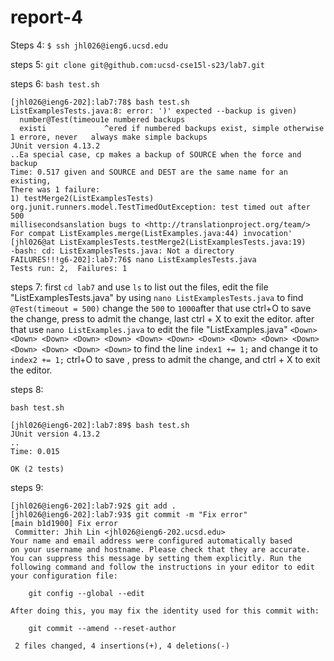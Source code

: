 # report-4
Steps 4:
`$ ssh jhl026@ieng6.ucsd.edu` 

steps 5:
`git clone git@github.com:ucsd-cse15l-s23/lab7.git`

steps 6: 
`bash test.sh`
```
[jhl026@ieng6-202]:lab7:78$ bash test.sh
ListExamplesTests.java:8: error: ')' expected --backup is given)
  number@Test(timeou1e numbered backups
  existi             ^ered if numbered backups exist, simple otherwise
1 errore, never   always make simple backups
JUnit version 4.13.2
..Ea special case, cp makes a backup of SOURCE when the force and backup
Time: 0.517 given and SOURCE and DEST are the same name for an existing,
There was 1 failure:
1) testMerge2(ListExamplesTests)
org.junit.runners.model.TestTimedOutException: test timed out after 500 
millisecondsanslation bugs to <http://translationproject.org/team/>
For compat ListExamples.merge(ListExamples.java:44) invocation'
[jhl026@at ListExamplesTests.testMerge2(ListExamplesTests.java:19)
-bash: cd: ListExamplesTests.java: Not a directory
FAILURES!!!g6-202]:lab7:76$ nano ListExamplesTests.java
Tests run: 2,  Failures: 1
```

steps 7:
first `cd lab7` and use `ls` to list out the files, edit the file "ListExamplesTests.java" by using `nano ListExamplesTests.java`<Down><Down><Down><Down><Down><right><right><right><right> to find `@Test(timeout = 500)` change the `500` to `1000`after that use ctrl+O to save the change, press <enter> to admit the change, last ctrl + X to exit the editor. after that use `nano ListExamples.java` to edit the file "ListExamples.java" `<Down> <Down> <Down> <Down> <Down> <Down> <Down> <Down> <Down> <Down> <Down> <Down> <Down> <Down> <Down>` to find the line `index1 += 1;` and change it to `index2 += 1;` ctrl+O to save , press <enter> to admit the change, and ctrl + X to exit the editor.


steps 8:

`bash test.sh`

```
[jhl026@ieng6-202]:lab7:89$ bash test.sh
JUnit version 4.13.2
..
Time: 0.015

OK (2 tests)
```


steps 9:
```
[jhl026@ieng6-202]:lab7:92$ git add . 
[jhl026@ieng6-202]:lab7:93$ git commit -m "Fix error"                  
[main b1d1900] Fix error
 Committer: Jhih Lin <jhl026@ieng6-202.ucsd.edu>
Your name and email address were configured automatically based
on your username and hostname. Please check that they are accurate.
You can suppress this message by setting them explicitly. Run the
following command and follow the instructions in your editor to edit
your configuration file:

    git config --global --edit

After doing this, you may fix the identity used for this commit with:

    git commit --amend --reset-author

 2 files changed, 4 insertions(+), 4 deletions(-)
```
